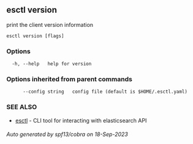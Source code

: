 ## esctl version

print the client version information

```
esctl version [flags]
```

### Options

```
  -h, --help   help for version
```

### Options inherited from parent commands

```
      --config string   config file (default is $HOME/.esctl.yaml)
```

### SEE ALSO

* [esctl](esctl.md)	 - CLI tool for interacting with elasticsearch API

###### Auto generated by spf13/cobra on 18-Sep-2023
